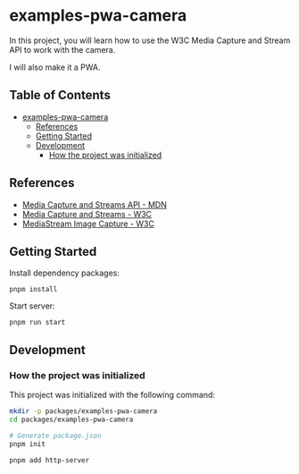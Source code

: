 # examples-pwa-camera

In this project, you will learn how to use the W3C Media Capture and Stream API to work with the camera.

I will also make it a PWA.

## Table of Contents <!-- omit in toc -->

- [examples-pwa-camera](#examples-pwa-camera)
  - [References](#references)
  - [Getting Started](#getting-started)
  - [Development](#development)
    - [How the project was initialized](#how-the-project-was-initialized)

## References

- [Media Capture and Streams API - MDN](https://developer.mozilla.org/ja/docs/Web/API/Media_Capture_and_Streams_API)
- [Media Capture and Streams - W3C](https://www.w3.org/TR/mediacapture-streams/)
- [MediaStream Image Capture - W3C](https://www.w3.org/TR/image-capture/)

## Getting Started

Install dependency packages:

```shell
pnpm install
```

Start server:

```shell
pnpm run start
```

## Development

### How the project was initialized

This project was initialized with the following command:

```sh
mkdir -p packages/examples-pwa-camera
cd packages/examples-pwa-camera

# Generate package.json
pnpm init

pnpm add http-server
```
